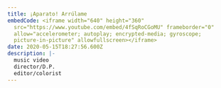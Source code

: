 ```yaml
---
title: ¡Aparato! Arrúlame
embedCode: <iframe width="640" height="360"
  src="https://www.youtube.com/embed/4fSqRoCGoMU" frameborder="0"
  allow="accelerometer; autoplay; encrypted-media; gyroscope;
  picture-in-picture" allowfullscreen></iframe>
date: 2020-05-15T18:27:56.600Z
description: |-
  music video
  director/D.P.
  editor/colorist
---
```

